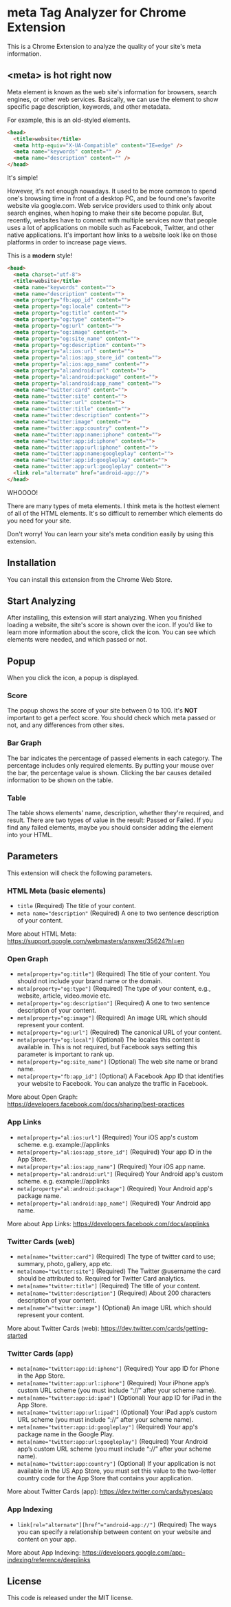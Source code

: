 # meta Tag Analyzer for Chrome Extension
This is a Chrome Extension to analyze the quality of your site's meta information.

## \<meta\> is hot right now
Meta element is known as the web site's information for browsers, search engines, or other web services. Basically, we can use the element to show specific page description, keywords, and other metadata.

For example, this is an old-styled elements.

```html
<head>
  <title>website</title>
  <meta http-equiv="X-UA-Compatible" content="IE=edge" />
  <meta name="keywords" content="" />
  <meta name="description" content="" />
</head>
```

It's simple!

However, it's not enough nowadays. It used to be more common to spend one's browsing time in front of a desktop PC, and be found one's favorite website via google.com. Web service providers used to think only about search engines, when hoping to make their site become popular. But, recently, websites have to connect with multiple services now that people uses a lot of applications on mobile such as Facebook, Twitter, and other native applications. It's important how links to a website look like on those platforms in order to increase  page views.

This is a **modern** style!

```html
<head>
  <meta charset="utf-8">
  <title>website</title>
  <meta name="keywords" content="">
  <meta name="description" content="">
  <meta property="fb:app_id" content="">
  <meta property="og:locale" content="">
  <meta property="og:title" content="">
  <meta property="og:type" content="">
  <meta property="og:url" content="">
  <meta property="og:image" content="">
  <meta property="og:site_name" content="">
  <meta property="og:description" content="">
  <meta property="al:ios:url" content="">
  <meta property="al:ios:app_store_id" content="">
  <meta property="al:ios:app_name" content="">
  <meta property="al:android:url" content="">
  <meta property="al:android:package" content="">
  <meta property="al:android:app_name" content="">
  <meta name="twitter:card" content="">
  <meta name="twitter:site" content="">
  <meta name="twitter:url" content="">
  <meta name="twitter:title" content="">
  <meta name="twitter:description" content="">
  <meta name="twitter:image" content="">
  <meta name="twitter:app:country" content="">
  <meta name="twitter:app:name:iphone" content="">
  <meta name="twitter:app:id:iphone" content="">
  <meta name="twitter:app:url:iphone" content="">
  <meta name="twitter:app:name:googleplay" content="">
  <meta name="twitter:app:id:googleplay" content="">
  <meta name="twitter:app:url:googleplay" content="">
  <link rel="alternate" href="android-app://">
</head>
```

WHOOOO!

There are many types of meta elements. I think meta is the hottest element of all of the HTML elements. It's so difficult to remember which elements do you need for your site.

Don't worry!
You can learn your site's meta condition easily by using this extension.


## Installation
You can install this extension from the Chrome Web Store.

## Start Analyzing
After installing, this extension will start analyzing. When you finished loading a website, the site's score is shown over the icon.
If you'd like to learn more information about the score, click the icon. You can see which elements were needed, and which passed or not.

## Popup
When you click the icon, a popup is displayed.

### Score
The popup shows the score of your site between 0 to 100. It's **NOT** important to get a perfect score. You should check which meta passed or not, and any differences from other sites.

### Bar Graph
The bar indicates the percentage of passed elements in each category. The percentage includes only required elements. By putting your mouse over the bar, the percentage value is shown. Clicking the bar causes detailed information to be shown on the table.

### Table
The table shows elements' name, description, whether they're required, and result. There are two types of value in the result: Passed or Failed. If you find any failed elements, maybe you should consider adding the element into your HTML.

## Parameters
This extension will check the following parameters.

### HTML Meta (basic elements)

- `title` (Required) The title of your content.
- `meta name="description"` (Required) A one to two sentence description of your content.

More about HTML Meta: https://support.google.com/webmasters/answer/35624?hl=en

### Open Graph

- `meta[property="og:title"]` (Required) The title of your content. You should not include your brand name or the domain.
- `meta[property="og:type"]` (Required) The type of your content, e.g., website, article, video.movie etc.
- `meta[property="og:description"]` (Required) A one to two sentence description of your content.
- `meta[property="og:image"]` (Required) An image URL which should represent your content.
- `meta[property="og:url"]` (Required) The canonical URL of your content.
- `meta[property="og:local"]` (Optional) The locales this content is available in. This is not required, but Facebook says setting this parameter is important to rank up.
- `meta[property="og:site_name"]` (Optional) The web site name or brand name.
- `meta[property="fb:app_id"]` (Optional) A Facebook App ID that identifies your website to Facebook. You can analyze the traffic in Facebook.

More about Open Graph: https://developers.facebook.com/docs/sharing/best-practices

### App Links

- `meta[property="al:ios:url"]` (Required) Your iOS app's custom scheme. e.g. example://applinks
- `meta[property="al:ios:app_store_id"]` (Required) Your app ID in the App Store.
- `meta[property="al:ios:app_name"]` (Required) Your iOS app name.
- `meta[property="al:android:url"]` (Required) Your Android app's custom scheme. e.g. example://applinks
- `meta[property="al:android:package"]` (Required) Your Android app's package name.
- `meta[property="al:android:app_name"]` (Required) Your Android app name.

More about App Links: https://developers.facebook.com/docs/applinks

### Twitter Cards (web)

- `meta[name="twitter:card"]` (Required) The type of twitter card to use; summary, photo, gallery, app etc.
- `meta[name="twitter:site"]` (Required) The Twitter @username the card should be attributed to. Required for Twitter Card analytics.
- `meta[name="twitter:title"]` (Required) The title of your content.
- `meta[name="twitter:description"]` (Required) About 200 characters description of your content.
- `meta[name^="twitter:image"]` (Optional) An image URL which should represent your content.

More about Twitter Cards (web): https://dev.twitter.com/cards/getting-started

### Twitter Cards (app)

- `meta[name="twitter:app:id:iphone"]` (Required) Your app ID for iPhone in the App Store.
- `meta[name="twitter:app:url:iphone"]` (Required) Your iPhone app’s custom URL scheme (you must include “://” after your scheme name).
- `meta[name="twitter:app:id:ipad"]` (Optional) Your app ID for iPad in the App Store.
- `meta[name="twitter:app:url:ipad"]` (Optional) Your iPad app’s custom URL scheme (you must include “://” after your scheme name).
- `meta[name="twitter:app:id:googleplay"]` (Required) Your app's package name in the Google Play.
- `meta[name="twitter:app:url:googleplay"]` (Required) Your Android app’s custom URL scheme (you must include “://” after your scheme name).
- `meta[name="twitter:app:country"]` (Optional) If your application is not available in the US App Store, you must set this value to the two-letter country code for the App Store that contains your application.

More about Twitter Cards (app): https://dev.twitter.com/cards/types/app

### App Indexing

- `link[rel="alternate"][href^="android-app://"]` (Required) The ways you can specify a relationship between content on your website and content on your app.

More about App Indexing: https://developers.google.com/app-indexing/reference/deeplinks

## License
This code is released under the MIT license.
